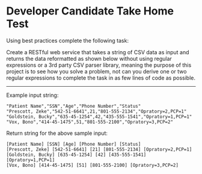 # Developer Candidate Take Home Test
Using best practices complete the following task:

Create a RESTful web service that takes a string of CSV data as input and returns the data reformatted as shown below without using regular expressions or a 3rd party CSV parser library, meaning the purpose of this project is to see how you solve a problem, not can you derive one or two regular expressions to complete the task in as few lines of code as possible.

---
Example input string:
``` CSV
"Patient Name","SSN","Age","Phone Number","Status"
"Prescott, Zeke","542-51-6641",21,"801-555-2134","Opratory=2,PCP=1"
"Goldstein, Bucky","635-45-1254",42,"435-555-1541","Opratory=1,PCP=1"
"Vox, Bono","414-45-1475",51,"801-555-2100","Opratory=3,PCP=2"
```

Return string for the above sample input:
```
[Patient Name] [SSN] [Age] [Phone Number] [Status]
[Prescott, Zeke] [542-51-6641] [21] [801-555-2134] [Opratory=2,PCP=1]
[Goldstein, Bucky] [635-45-1254] [42] [435-555-1541] [Opratory=1,PCP=1]
[Vox, Bono] [414-45-1475] [51] [801-555-2100] [Opratory=3,PCP=2]
```